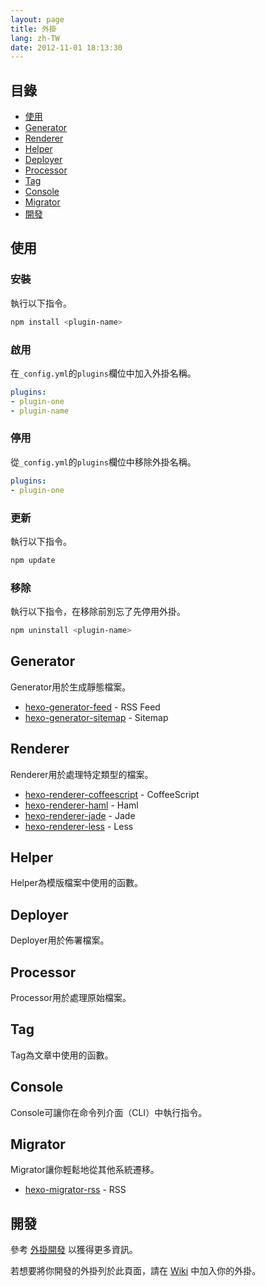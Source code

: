 ```yaml
---
layout: page
title: 外掛
lang: zh-TW
date: 2012-11-01 18:13:30
---
```


## 目錄

- [使用](#usage)
- [Generator](#generator)
- [Renderer](#renderer)
- [Helper](#helper)
- [Deployer](#deployer)
- [Processor](#processor)
- [Tag](#tag)
- [Console](#console)
- [Migrator](#migrator)
- [開發](#development)

<a id="usage"></a>
## 使用

### 安裝

執行以下指令。

``` bash
npm install <plugin-name>
```

### 啟用

在`_config.yml`的`plugins`欄位中加入外掛名稱。

``` yaml
plugins:
- plugin-one
- plugin-name
```

### 停用

從`_config.yml`的`plugins`欄位中移除外掛名稱。

``` yaml
plugins:
- plugin-one
```

### 更新

執行以下指令。

``` bash
npm update
```

### 移除

執行以下指令，在移除前別忘了先停用外掛。

``` bash
npm uninstall <plugin-name>
```

<a id="generator"></a>
## Generator

Generator用於生成靜態檔案。

- [hexo-generator-feed] - RSS Feed
- [hexo-generator-sitemap] - Sitemap

<a id="renderer"></a>
## Renderer

Renderer用於處理特定類型的檔案。

- [hexo-renderer-coffeescript] - CoffeeScript
- [hexo-renderer-haml] - Haml
- [hexo-renderer-jade] - Jade
- [hexo-renderer-less] - Less

<a id="helper"></a>
## Helper

Helper為模版檔案中使用的函數。

<a id="deployer"></a>
## Deployer

Deployer用於佈署檔案。

<a id="processor"></a>
## Processor

Processor用於處理原始檔案。

<a id="tag"></a>
## Tag

Tag為文章中使用的函數。

<a id="console"></a>
## Console

Console可讓你在命令列介面（CLI）中執行指令。

<a id="migrator"></a>
## Migrator

Migrator讓你輕鬆地從其他系統遷移。

- [hexo-migrator-rss] - RSS

<a id="development"></a>
## 開發

參考 [外掛開發](../docs/plugin-development.html) 以獲得更多資訊。

若想要將你開發的外掛列於此頁面，請在 [Wiki] 中加入你的外掛。

[hexo-generator-feed]: https://github.com/tommy351/hexo-plugins/tree/master/generator/feed
[hexo-generator-sitemap]: https://github.com/tommy351/hexo-plugins/tree/master/generator/sitemap
[hexo-renderer-coffeescript]: https://github.com/tommy351/hexo-plugins/tree/master/renderer/coffeescript
[hexo-renderer-haml]: https://github.com/tommy351/hexo-plugins/tree/master/renderer/haml
[hexo-renderer-jade]: https://github.com/tommy351/hexo-plugins/tree/master/renderer/jade
[hexo-renderer-less]: https://github.com/tommy351/hexo-plugins/tree/master/renderer/less
[hexo-migrator-rss]: https://github.com/tommy351/hexo-plugins/tree/master/migrator/rss
[Wiki]: https://github.com/tommy351/hexo/wiki/Plugins